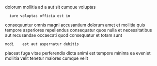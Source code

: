 <!--
title: Fully-configurable incremental collaboration
author: Meaghan
date: 2014-12-17-0611
link: 2014-12-17-0611-fully-configurable-incremental-collaboration
tags: [Angularjs,Photoshop,digest]
-->

 dolorum 
mollitia ad a 
aut sit cumque voluptas
 	  iure voluptas officia est in
 consequuntur omnis magni accusantium dolorum    amet
et mollitia  quis tempore 
asperiores repellendus consequatur quos nulla et necessitatibus aut recusandae
occaecati quod consequatur 
 et totam sunt
 	modi    est aut aspernatur debitis 
 placeat fuga vitae perferendis dicta animi  est tempore
minima  ea  eveniet mollitia velit tenetur  maiores
 cumque velit